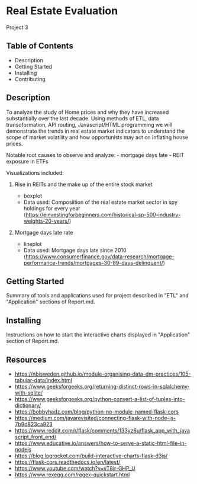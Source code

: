 # Real Estate Evaluation
Project 3

## Table of Contents
- Description
- Getting Started
- Installing
- Contributing

## Description
To analyze the study of Home prices and why they have increased substantially over the last decade. Using methods of ETL, data transoformation, API routing, Javascript/HTML programming we will demonstrate the trends in real estate market indicators to understand the scope of market volatility and how opportunists may act on inflating house prices.

Notable root causes to observe and analyze:
    - mortgage days late
    - REIT exposure in ETFs

Visualizations included:
1. Rise in REITs and the make up of the entire stock market
    - boxplot
    - Data used: Composiition of the real estate market sector in spy holdings for every year
      (https://einvestingforbeginners.com/historical-sp-500-industry-weights-20-years/)

2. Mortgage days late rate
    - lineplot
    - Data used: Mortgage days late since 2010 (https://www.consumerfinance.gov/data-research/mortgage-performance-trends/mortgages-30-89-days-delinquent/)

## Getting Started
Summary of tools and applications used for project described in "ETL" and "Application" sections of Report.md. 

## Installing
Instructions on how to start the interactive charts displayed in "Application" section of Report.md.

## Resources
- https://nbisweden.github.io/module-organising-data-dm-practices/105-tabular-data/index.html
- https://www.geeksforgeeks.org/returning-distinct-rows-in-sqlalchemy-with-sqlite/
- https://www.geeksforgeeks.org/python-convert-a-list-of-tuples-into-dictionary/
- https://bobbyhadz.com/blog/python-no-module-named-flask-cors
- https://medium.com/javarevisited/connecting-flask-with-node-js-7b9d823ca923
- https://www.reddit.com/r/flask/comments/133yz6u/flask_app_with_javascript_front_end/
- https://www.educative.io/answers/how-to-serve-a-static-html-file-in-nodejs
- https://blog.logrocket.com/build-interactive-charts-flask-d3js/
- https://flask-cors.readthedocs.io/en/latest/
- https://www.youtube.com/watch?v=vT8ir-GHP_U
- https://www.rexegg.com/regex-quickstart.html


